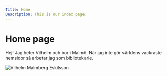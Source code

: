 ```yaml
---
Title: Home
Description: This is our index page.
---
```


Home page
==========================

Hej! Jag heter Vilhelm och bor i Malmö. När jag inte gör världens vackraste hemsidor så arbetar jag som bibliotekarie.

![Vilhelm Malmberg Eskilsson](%assets_url%/img/me_256.jpg)